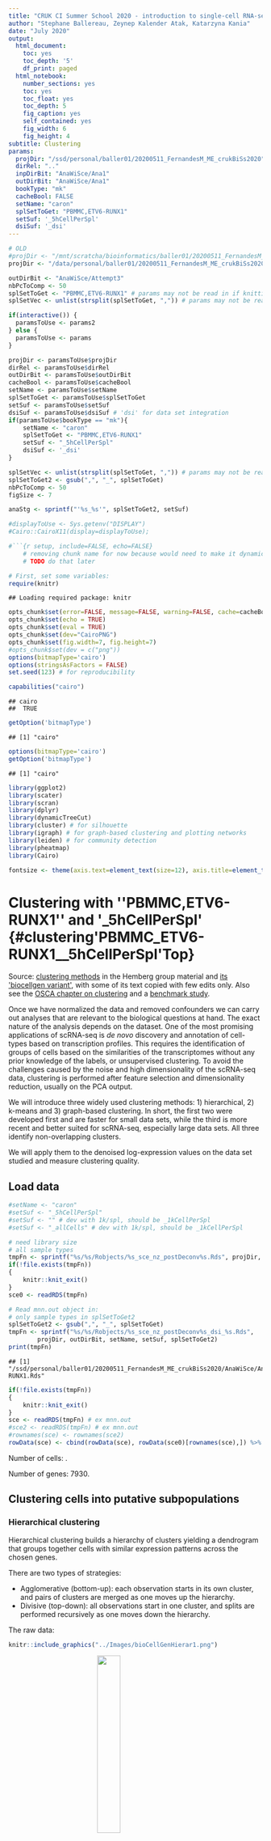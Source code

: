 ```yaml
---
title: "CRUK CI Summer School 2020 - introduction to single-cell RNA-seq analysis"
author: "Stephane Ballereau, Zeynep Kalender Atak, Katarzyna Kania"
date: "July 2020"
output:
  html_document:
    toc: yes
    toc_depth: '5'
    df_print: paged
  html_notebook:
    number_sections: yes
    toc: yes
    toc_float: yes
    toc_depth: 5
    fig_caption: yes
    self_contained: yes
    fig_width: 6
    fig_height: 4
subtitle: Clustering
params:
  projDir: "/ssd/personal/baller01/20200511_FernandesM_ME_crukBiSs2020"
  dirRel: ".."
  inpDirBit: "AnaWiSce/Ana1"
  outDirBit: "AnaWiSce/Ana1"
  bookType: "mk"
  cacheBool: FALSE  
  setName: "caron"
  splSetToGet: "PBMMC,ETV6-RUNX1"
  setSuf: '_5hCellPerSpl'
  dsiSuf: '_dsi'
---
```


<!--
  setSuf: '_allCells'
source /home/baller01/.local/share/r-miniconda/bin/activate r-reticulate
source /home/baller01/.local/share/r-miniconda/bin/deactivate r-reticulate
-->


```r
# OLD
#projDir <- "/mnt/scratcha/bioinformatics/baller01/20200511_FernandesM_ME_crukBiSs2020"
projDir <- "/data/personal/baller01/20200511_FernandesM_ME_crukBiSs2020"

outDirBit <- "AnaWiSce/Attempt3"
nbPcToComp <- 50
splSetToGet <- "PBMMC,ETV6-RUNX1" # params may not be read in if knitting book.
splSetVec <- unlist(strsplit(splSetToGet, ",")) # params may not be read in if knitting
```




```r
if(interactive()) {
  paramsToUse <- params2
} else {
  paramsToUse <- params
}

projDir <- paramsToUse$projDir
dirRel <- paramsToUse$dirRel
outDirBit <- paramsToUse$outDirBit
cacheBool <- paramsToUse$cacheBool
setName <- paramsToUse$setName
splSetToGet <- paramsToUse$splSetToGet
setSuf <- paramsToUse$setSuf
dsiSuf <- paramsToUse$dsiSuf # 'dsi' for data set integration
if(paramsToUse$bookType == "mk"){
	setName <- "caron"
	splSetToGet <- "PBMMC,ETV6-RUNX1"
	setSuf <- "_5hCellPerSpl"
	dsiSuf <- '_dsi'
}

splSetVec <- unlist(strsplit(splSetToGet, ",")) # params may not be read in if knitting book.
splSetToGet2 <- gsub(",", "_", splSetToGet)
nbPcToComp <- 50
figSize <- 7

anaStg <- sprintf("'%s_%s'", splSetToGet2, setSuf)

#displayToUse <- Sys.getenv("DISPLAY")
#Cairo::CairoX11(display=displayToUse);
```


```r
#```{r setup, include=FALSE, echo=FALSE}
	# removing chunk name for now because would need to make it dynamic, eg {{anaStg}} and expand
	# TODO do that later

# First, set some variables:
require(knitr)
```

```
## Loading required package: knitr
```

```r
opts_chunk$set(error=FALSE, message=FALSE, warning=FALSE, cache=cacheBool)
opts_chunk$set(echo = TRUE)
opts_chunk$set(eval = TRUE) 
opts_chunk$set(dev="CairoPNG")
opts_chunk$set(fig.width=7, fig.height=7)
#opts_chunk$set(dev = c("png"))
options(bitmapType='cairo')
options(stringsAsFactors = FALSE)
set.seed(123) # for reproducibility
```


```r
capabilities("cairo")
```

```
## cairo 
##  TRUE
```

```r
getOption('bitmapType')
```

```
## [1] "cairo"
```

```r
options(bitmapType='cairo')
getOption('bitmapType')
```

```
## [1] "cairo"
```


```r
library(ggplot2)
library(scater)
library(scran)
library(dplyr)
library(dynamicTreeCut)
library(cluster) # for silhouette
library(igraph) # for graph-based clustering and plotting networks 
library(leiden) # for community detection
library(pheatmap)
library(Cairo)

fontsize <- theme(axis.text=element_text(size=12), axis.title=element_text(size=16))
```

# Clustering with ''PBMMC,ETV6-RUNX1'' and '_5hCellPerSpl' {#clustering'PBMMC_ETV6-RUNX1__5hCellPerSpl'Top}

<!-- TODO: get image file
<img src="../Images/Andrews2017_Fig1.png" style="margin:auto; display:block" />
-->

Source: [clustering methods](https://hemberg-lab.github.io/scRNA.seq.course/biological-analysis.html##clustering-methods) in the Hemberg group material and [its 'biocellgen variant'](https://biocellgen-public.svi.edu.au/mig_2019_scrnaseq-workshop/public/clustering-and-cell-annotation.html#clustering-methods.), with some of its text copied with few edits only. Also see the [OSCA chapter on clustering](https://osca.bioconductor.org/clustering.html) and a [benchmark study](https://f1000research.com/articles/7-1297#ref-2).

Once we have normalized the data and removed confounders we can carry out analyses that are relevant to the biological questions at hand. The exact nature of the analysis depends on the dataset. One of the most promising applications of scRNA-seq is *de novo* discovery and annotation of cell-types based on transcription profiles. This requires the identification of groups of cells based on the similarities of the transcriptomes without any prior knowledge of the labels, or unsupervised clustering. To avoid the challenges caused by the noise and high dimensionality of the scRNA-seq data, clustering is performed after feature selection and dimensionality reduction, usually on the PCA output.

We will introduce three widely used clustering methods: 1) hierarchical, 2) k-means and 3) graph-based clustering. In short, the first two were developed first and are faster for small data sets, while the third is more recent and better suited for scRNA-seq, especially large data sets. All three identify non-overlapping clusters.

We will apply them to the denoised log-expression values on the data set studied and measure clustering quality.

## Load data

<!--
We will load the R file keeping the SCE (SingleCellExperiment) object with the normalised counts for 500 cells per sample and the outcome of feature selection followed by dimensionality reduction.
-->


```r
#setName <- "caron"
#setSuf <- "_5hCellPerSpl"
#setSuf <- "" # dev with 1k/spl, should be _1kCellPerSpl
#setSuf <- "_allCells" # dev with 1k/spl, should be _1kCellPerSpl

# need library size
# all sample types
tmpFn <- sprintf("%s/%s/Robjects/%s_sce_nz_postDeconv%s.Rds", projDir, outDirBit, setName, setSuf)
if(!file.exists(tmpFn))
{
	knitr::knit_exit()
}
sce0 <- readRDS(tmpFn)

# Read mnn.out object in:
# only sample types in splSetToGet2
splSetToGet2 <- gsub(",", "_", splSetToGet)
tmpFn <- sprintf("%s/%s/Robjects/%s_sce_nz_postDeconv%s_dsi_%s.Rds",
		projDir, outDirBit, setName, setSuf, splSetToGet2)
print(tmpFn)
```

```
## [1] "/ssd/personal/baller01/20200511_FernandesM_ME_crukBiSs2020/AnaWiSce/AnaKmWiC/Robjects/caron_sce_nz_postDeconv_5hCellPerSpl_dsi_PBMMC_ETV6-RUNX1.Rds"
```

```r
if(!file.exists(tmpFn))
{
	knitr::knit_exit()
}
sce <- readRDS(tmpFn) # ex mnn.out
#sce2 <- readRDS(tmpFn) # ex mnn.out
#rownames(sce) <- rownames(sce2)
rowData(sce) <- cbind(rowData(sce), rowData(sce0)[rownames(sce),]) %>% DataFrame
```

Number of cells: .

Number of genes: 7930.

## Clustering cells into putative subpopulations

<!--
See https://hemberg-lab.github.io/scRNA.seq.course/index.html for three types of clustering.
See https://www.ncbi.nlm.nih.gov/pubmed/27303057 for review
-->

<!-- Defining cell clusters from expression data -->

### Hierarchical clustering

Hierarchical clustering builds a hierarchy of clusters yielding a dendrogram that groups together cells with similar expression patterns across the chosen genes.

There are two types of strategies:

* Agglomerative (bottom-up): each observation starts in its own cluster, and pairs of clusters are merged as one moves up the hierarchy.
* Divisive (top-down): all observations start in one cluster, and splits are performed recursively as one moves down the hierarchy.

<!--
<img src="../Images/bioCellGenHierar1.png" style="margin:auto; display:block" />
<img src="../Images/bioCellGenHierar2.png" style="margin:auto; display:block" />
-->

The raw data:


```r
knitr::include_graphics("../Images/bioCellGenHierar1.png")
```

<img src="../Images/bioCellGenHierar1.png" width="30%" style="display: block; margin: auto;" />

The hierarchical clustering dendrogram:


```r
knitr::include_graphics("../Images/bioCellGenHierar2.png")
```

<img src="../Images/bioCellGenHierar2.png" width="50%" style="display: block; margin: auto;" />

* Pros:
    + deterministic method
    + returns partitions at all levels along the dendrogram
* Cons:
    + computationally expensive in time and memory that increase proportionally to the square of the number of data points



#### Clustering

Here we will apply hierarchical clustering on the Euclidean distances between cells, using the Ward D2 criterion to minimize the total variance within each cluster.


```r
# get PCs
#pcs <- reducedDim(sce, "PCA")
pcs <- reducedDim(sce, "corrected")
# compute distance
pc.dist <- dist(pcs)
# derive tree
hc.tree <- hclust(pc.dist, method="ward.D2")
hcd <- as.dendrogram(hc.tree)
```

The dendrogram below shows each cell as a leaf.


```r
#plot(hc.tree, labels = FALSE, xlab = NULL, sub = NULL)
plot(hcd, type = "rectangle", ylab = "Height", leaflab = "none")
```

<img src="clusteringPostDsi_files/figure-html/plot_tree_hierar-1.png" width="672" />

Clusters are identified in the dendrogram using the shape of branches as well as their height ('dynamic tree cut' [@doi:10.1093/bioinformatics/btm563]). <!-- https://academic.oup.com/bioinformatics/article/24/5/719/200751 -->


```r
# identify clusters by cutting branches, requesting a minimum cluster size of 20 cells.
hc.clusters <- unname(cutreeDynamic(hc.tree,
				    distM = as.matrix(pc.dist),
				    minClusterSize = 20,
				    verbose = 0))
```

Cell counts for each cluster (rows) and each sample group (columns):


```r
# per sample group
table(hc.clusters, sce$source_name)
```

```
##            
## hc.clusters ABMMC ETV6-RUNX1 HHD PBMMC PRE-T
##          1      0        609   0   183     0
##          2      0        189   0   441     0
##          3      0        512   0    94     0
##          4      0        340   0   151     0
##          5      0         99   0   107     0
##          6      0         76   0   126     0
##          7      0         13   0   167     0
##          8      0         45   0    70     0
##          9      0         73   0    25     0
##          10     0         24   0    68     0
##          11     0         20   0    68     0
```

Cell counts for each cluster (rows) and each sample (columns):


```r
# per sample
table(hc.clusters, sce$Sample.Name)
```

```
##            
## hc.clusters GSM3872434 GSM3872435 GSM3872436 GSM3872437 GSM3872442 GSM3872443
##          1          50        301        159         99         73         18
##          2           1         15        154         19        185        125
##          3         299         83         28        102         57         15
##          4         121         61         38        120         90         11
##          5           0          0         21         78          0        101
##          6           2          9         51         14         17         54
##          7           1          0          5          7         38         50
##          8           0          1         11         33          1         57
##          9          20         28         11         14          6         10
##          10          4          1          8         11         14         36
##          11          2          1         14          3         19         23
##            
## hc.clusters GSM3872444
##          1          92
##          2         131
##          3          22
##          4          50
##          5           6
##          6          55
##          7          79
##          8          12
##          9           9
##          10         18
##          11         26
```

This data (cell number) may also be shown as heatmap.


```r
tmpTab <- table(hc.clusters, sce$Sample.Name)
rownames(tmpTab) = paste("hc", rownames(tmpTab), sep = "_")

# columns annotation with cell name:
mat_col <- colData(sce) %>% data.frame() %>% select(Sample.Name, source_name) %>% unique
rownames(mat_col) <- mat_col$Sample.Name
mat_col$Sample.Name <- NULL

# Prepare colours for clusters:
colourCount = length(unique(mat_col$source_name))
getPalette = grDevices::colorRampPalette(RColorBrewer::brewer.pal(9, "Set1"))

mat_colors <- list(source_name = getPalette(colourCount))
names(mat_colors$source_name) <- unique(mat_col$source_name)
```

Heatmap, with samples ordered as in sample sheet:


```r
# without column clustering
pheatmap(tmpTab,
           cluster_cols = FALSE,
           annotation_col    = mat_col,
           annotation_colors = mat_colors)
```

<img src="clusteringPostDsi_files/figure-html/unnamed-chunk-8-1.png" width="672" />

Heatmap, with samples ordered by similarity of cell distribution across clusters:


```r
# with column clustering
pheatmap(tmpTab,
           annotation_col    = mat_col,
           annotation_colors = mat_colors)
```

<img src="clusteringPostDsi_files/figure-html/unnamed-chunk-9-1.png" width="672" />

If clusters mostly include cells from one sample or the other, it suggests that the samples differ, and/or the presence of batch effect.

Let us show cluster assignments on the t-SNE, with cells shaped by cell type,
colored by cluster and sized total UMI counts ('sum').


```r
# store cluster assignment in SCE object:
sce$cluster <- factor(hc.clusters)
# make, store and show TSNE plot:
#g <- plotTSNE(sce, colour_by = "cluster", size_by = "sum", shape_by="source_name")
g <- plotTSNE(sce, colour_by = "cluster", shape_by="source_name")
g
```

<img src="clusteringPostDsi_files/figure-html/plot_tsne_hierar-1.png" width="768" />

Split by sample group:


```r
# split by sample and show:
g <- g + facet_wrap(. ~ sce$source_name)
g
```

<img src="clusteringPostDsi_files/figure-html/plot_tsne_hierar_facet-1.png" width="960" />

In some areas cells are not all assigned to the same cluster.

#### Separatedness

The congruence of clusters may be assessed by computing the sillhouette for each cell.
The larger the value the closer the cell to cells in its cluster than to cells in other clusters.
Cells closer to cells in other clusters have a negative value.
Good cluster separation is indicated by clusters whose cells have large silhouette values.

We first compute silhouette values. 


```r
sil <- silhouette(hc.clusters, dist = pc.dist)
```

We then plot silhouettes with one color per cluster and cells with a negative silhouette with the color of their closest cluster.
We also add the average silhouette for each cluster and all cells. 


```r
# prepare colours:
clust.col <- scater:::.get_palette("tableau10medium") # hidden scater colours
sil.cols <- clust.col[ifelse(sil[,3] > 0, sil[,1], sil[,2])]
sil.cols <- sil.cols[order(-sil[,1], sil[,3])]
# plot:
plot(sil,
     main = paste(length(unique(hc.clusters)), "clusters"),
     border = sil.cols,
     col = sil.cols,
     do.col.sort = FALSE) 
```

<img src="clusteringPostDsi_files/figure-html/plot_silhouette_hierar-1.png" width="672" />

The plot shows cells with negative silhouette indicating that too many clusters may have been defined.
The method and parameters used defined clusters with properties that may not fit the data set, eg clusters with the same diameter.

### k-means

#### Description

In k-means clustering, the goal is to partition N cells into k different clusters. In an iterative manner, cluster centers are defined and each cell is assigned to its nearest cluster.

The aim is to minimise within-cluster variation and maximise between-cluster variation, using the following steps:

* randomly select k data points to serve as initial cluster centers,
* for each point, compute the distance between that point and each of the centroids and assign the point to the cluster with the closest centroid,
* calculate the mean of each cluster (the 'mean' in 'k-mean') to define its centroid, and for each point compute the distance to these means to choose the closest, repeat until the distance between centroids and data points is minimal (ie clusters do not change) or the maximum number of iterations is reached,
* compute the total variation within clusters,
* assign new centroids and repeat steps above

<img src="../Images/bioCellGenKmean.png" style="margin:auto; display:block" />

* Pros:
    + fast
* Cons:
    + assumes a pre-determined number of clusters
    + sensitive to outliers
    + tends to define equally-sized clusters

#### Example

The dendogram built above suggests there may be six large cell populations.

Let us define six clusters.


```r
# define clusters with kmeans()
# because results depend on the initial cluster centers,
# it is usually best to try several times,
# by setting 'nstart' to say 20,
# kmeans() will then retain the run with the lowest within cluster variation.
kclust <- kmeans(pcs, centers=6, nstart = 20) 

# compute silhouette
sil <- silhouette(kclust$cluster, dist(pcs))

# plot silhouette
clust.col <- scater:::.get_palette("tableau10medium") # hidden scater colours
sil.cols <- clust.col[ifelse(sil[,3] > 0, sil[,1], sil[,2])]
sil.cols <- sil.cols[order(-sil[,1], sil[,3])]
plot(sil, main = paste(length(unique(kclust$cluster)), "clusters"), 
    border=sil.cols, col=sil.cols, do.col.sort=FALSE) 
```

<img src="clusteringPostDsi_files/figure-html/comp_kmeans_k6-1.png" width="672" />

The t-SNE plot below shows cells color-coded by cluster membership:


```r
# get cell coordinates from "TSNE" slot:
tSneCoord <- as.data.frame(reducedDim(sce, "TSNE"))
colnames(tSneCoord) <- c("TSNE1", "TSNE2")
# add sample type:
tSneCoord$source_name <- sce$source_name
# add cluster info:
tSneCoord$cluster <- as.factor(kclust$cluster)
# draw plot
p2 <- ggplot(tSneCoord, aes(x=TSNE1, y=TSNE2,
			    colour=cluster,
			    shape=source_name)) +
	geom_point()
p2
```

<img src="clusteringPostDsi_files/figure-html/plot_tSNE_kmeans_k6-1.png" width="768" />

Split by sample type:


```r
p2 + facet_wrap(~ sce$source_name)
```

<img src="clusteringPostDsi_files/figure-html/plot_tSNE_kmeans_k6_split-1.png" width="960" />

To find the most appropriate number of clusters, one performs the analysis for a series of values for k and for each k value computes a 'measure of fit' of the clusters defined. Several metrics exist. We will look at:
* within-cluster sum-of-squares
* silhouette
* gap statistic

#### Within-cluster sum-of-squares

The within-cluster sum-of-squares is the sum of the squared deviations from each observation and the cluster centroid. This metric measures the variability of observations within a cluster.  It decreases as k increases, by an amount that decreases with k. Indeed, for low k values increasing k usually improves clustering, as shown by a sharp drop in the within-cluster sum-of-squares. For higher k values, increasing k does not reduce the within-cluster sum-of-squares much: dividing clusters further only slightly reduces variablility inside clusters. On a plot of the within-cluster sum-of-squares against k, the curve shows two parts: the first with a steep negative slope and the second with a small slope. The 'elbow' of the curve indicates the most appropriate number of clusters.


```r
library(broom)
library(tibble)
library(tidyr)
library(purrr)

# get PCA matrix (i.e. rotated values)
points <- as_tibble(pcs)

# define clusters for different number of clusters
# from 1 to 20:
kclusts <- tibble(k = 1:20) %>%
  mutate(
    kclust = map(k, ~kmeans(points, .x)), # define clusters
    tidied = map(kclust, tidy), # 'flatten' kmeans() output into tibble
    glanced = map(kclust, glance), # convert model or other R object to convert to single-row data frame
    augmented = map(kclust, augment, points) # extract per-observation information
  )

# get cluster assignments
# unnest a list column with unnest(),
# i.e. make each element of the list its own row.
clusters <- kclusts %>%
  unnest(tidied)

# get assignments
assignments <- kclusts %>% 
  unnest(augmented)

# get clustering outcome
clusterings <- kclusts %>%
  unnest(glanced)
```

We now plot the total within-cluster sum-of-squares and decide on k.


```r
ggplot(clusterings, aes(k, tot.withinss)) +
  geom_point() +
  geom_line()
```

<img src="clusteringPostDsi_files/figure-html/plot_withinss-1.png" width="672" />


```r
clusterings %>% 
  mutate(tot.withinss.diff = tot.withinss - lag(tot.withinss)) %>%
  arrange(desc(tot.withinss.diff))
```

```
## # A tibble: 20 x 9
##        k kclust  tidied       totss tot.withinss betweenss  iter augmented      
##    <int> <list>  <list>       <dbl>        <dbl>     <dbl> <int> <list>         
##  1    17 <kmean… <tibble[,53…  418.         126.  2.92e+ 2     5 <tibble[,51] […
##  2    20 <kmean… <tibble[,53…  418.         120.  2.98e+ 2     6 <tibble[,51] […
##  3     8 <kmean… <tibble[,53…  418.         170.  2.48e+ 2     4 <tibble[,51] […
##  4    19 <kmean… <tibble[,53…  418.         120.  2.98e+ 2     6 <tibble[,51] […
##  5    14 <kmean… <tibble[,53…  418.         133.  2.85e+ 2     4 <tibble[,51] […
##  6    16 <kmean… <tibble[,53…  418.         124.  2.94e+ 2     5 <tibble[,51] […
##  7    12 <kmean… <tibble[,53…  418.         138.  2.80e+ 2     4 <tibble[,51] […
##  8    13 <kmean… <tibble[,53…  418.         135.  2.84e+ 2     4 <tibble[,51] […
##  9    11 <kmean… <tibble[,53…  418.         142.  2.76e+ 2     4 <tibble[,51] […
## 10    15 <kmean… <tibble[,53…  418.         127.  2.91e+ 2     4 <tibble[,51] […
## 11    18 <kmean… <tibble[,53…  418.         120.  2.98e+ 2     4 <tibble[,51] […
## 12    10 <kmean… <tibble[,53…  418.         146.  2.72e+ 2     5 <tibble[,51] […
## 13     7 <kmean… <tibble[,53…  418.         170.  2.49e+ 2     4 <tibble[,51] […
## 14     6 <kmean… <tibble[,53…  418.         182.  2.37e+ 2     5 <tibble[,51] […
## 15     9 <kmean… <tibble[,53…  418.         156.  2.62e+ 2     5 <tibble[,51] […
## 16     5 <kmean… <tibble[,53…  418.         195.  2.23e+ 2     4 <tibble[,51] […
## 17     4 <kmean… <tibble[,53…  418.         219.  1.99e+ 2     3 <tibble[,51] […
## 18     3 <kmean… <tibble[,53…  418.         249.  1.69e+ 2     3 <tibble[,51] […
## 19     2 <kmean… <tibble[,53…  418.         305.  1.13e+ 2     1 <tibble[,51] […
## 20     1 <kmean… <tibble[,53…  418.         418. -2.27e-13     1 <tibble[,51] […
## # … with 1 more variable: tot.withinss.diff <dbl>
```

```r
# get the smallest negative drop
k_neg <- clusterings %>% 
  mutate(tot.withinss.diff = tot.withinss - lag(tot.withinss)) %>%
  filter(tot.withinss.diff < 0) %>%
  #arrange(desc(tot.withinss.diff)) %>%
  slice_max(tot.withinss.diff, n = 1) %>%
  pull(k)
k_neg <- k_neg -1
# get the first positive diff
k_pos <- clusterings %>% 
  mutate(tot.withinss.diff = tot.withinss - lag(tot.withinss)) %>%
  filter(tot.withinss.diff >= 0) %>%
  #arrange(desc(tot.withinss.diff)) %>%
  slice_min(k, n = 1) %>%
  pull(k)
k_pos <- k_pos -1
```

The plot above suggests reasonable values for k may be:

* 13 (where the drop in total within-cluster sum-of-squares is the smallest)
* 7 (lowest cluster number where the difference in consecutive total within-cluster sum-of-squares is positive)

#### Silhouette

We now compute the Silhouette values for each set of clusters defined above for the series of values of k.


```r
# compute pairwise distance between cells in the PC space,
# as it is needed to compute silhouette:
pcDist <- dist(pcs)
# compute silhouette for each set of clusters defined above for a series of values of k:
Ks=sapply(2:20,
		function(i) {
			tmpClu <- as.numeric(kclusts$augmented[[i]]$.cluster)
			#table(tmpClu)
			sil <- silhouette(tmpClu, pcDist)
			summary(sil)$avg.width
		}
)
# plot average width against k:
plot(2:20, Ks,
     xlab="k",
     ylab="av. silhouette",
     type="b",
     pch=19)
```

<img src="clusteringPostDsi_files/figure-html/unnamed-chunk-11-1.png" width="672" />

<!--
The plot above shows that silhouette values vary little for k between 4 and 11, though higher values are observed for k at 5, 8, 9 and 10.
-->

#### Gap statistic

Because the variation quantity decreases as the number of clusters increases,
a more reliable approach is to compare the observed variation to that expected from a null distribution.
With the gap statistic, the expected variation is computed:

* by generating several reference data sets using the uniform distribution (no cluster),
* for each such set and the series of k values, by clustering and computing the within-cluster variation.

The gap statistic measures for a given k the difference between the expected and observed variation.
The most appropriate number of clusters is that with the higest gap value.

We will use `cluster::clusGap()` to compute the gap statistic for k between 1 and 20.


```r
set.seed(123)
gaps <- cluster::clusGap(
  x = pcs,
  FUNcluster = kmeans,
  K.max = 20,
  nstart = 5, # low for expediency here but should use higher
  B = 10 # low for expediency here but should use higher
)

## find the "best" k
best.k <- cluster::maxSE(gaps$Tab[, "gap"], gaps$Tab[, "SE.sim"])
# in case the the best k was '1',
# skip first row of output table:
gapsTab <- gaps$Tab[2:nrow(gaps$Tab),]
best.k <- cluster::maxSE(gapsTab[, "gap"], gapsTab[, "SE.sim"])
#best.k
```

The "optimal" k value is 19.


```r
# try other method to choose best k:
##best.k <- cluster::maxSE(gapsTab[, "gap"], gapsTab[, "SE.sim"], method="Tibs2001SEmax")
##best.k <- cluster::maxSE(gapsTab[, "gap"], gapsTab[, "SE.sim"], method="firstmax")
##best.k
```

We next copy the cluster assignment to the SCE object.


```r
df <- as.data.frame(assignments)
# here only copy outcome for k == 10
sce$kmeans10 <- as.numeric(df[df$k == 10, ".cluster"])
```

We now check silhouette values for a k of 10:


```r
library(cluster)
clust.col <- scater:::.get_palette("tableau10medium") # hidden scater colours
sil <- silhouette(sce$kmeans10, dist = pc.dist)
sil.cols <- clust.col[ifelse(sil[,3] > 0, sil[,1], sil[,2])]
sil.cols <- sil.cols[order(-sil[,1], sil[,3])]
plot(sil, main = paste(length(unique(sce$kmeans10)), "clusters"), 
    border=sil.cols, col=sil.cols, do.col.sort=FALSE) 
```

<img src="clusteringPostDsi_files/figure-html/silhouette_kmeans_k10-1.png" width="672" />


```r
df <- as.data.frame(assignments)
sce$kmeans.best <- as.numeric(df[df$k == best.k, ".cluster"])
```

We now check silhouette values for a k of 19:


```r
library(cluster)
clust.col <- colorRampPalette(RColorBrewer::brewer.pal(9,"RdBu"))(best.k)
sil <- silhouette(sce$kmeans.best, dist = pc.dist)
sil.cols <- clust.col[ifelse(sil[,3] > 0, sil[,1], sil[,2])]
sil.cols <- sil.cols[order(-sil[,1], sil[,3])]
plot(sil, main = paste(length(unique(sce$kmeans.best)), "clusters"), 
    border=sil.cols, col=sil.cols, do.col.sort=FALSE) 
```

<img src="clusteringPostDsi_files/figure-html/silhouette_kmeans_kbest-1.png" width="672" />

For the same number of clusters (10), fewer cells have negative values with k-means than with hierarchical clustering. The average silhouette is similar though, and all clusters show a wide range.

#### Multi-metric

<!-- TODO Keep? Implies proper choice of metrics ... -->

One may also use multiple metrics rather than only one and check how they concord, using `NbClust::NbClust()` (see manual for a description of metrics computed):


```r
# run only once and save outcome to file to load later.

tmpFn <- sprintf("%s/%s/Robjects/%s_sce_nz_postDeconv%s_500CellK2to20NbClust.Rds", projDir, outDirBit, setName, setSuf)
if(file.exists(tmpFn))
{
	nb <- readRDS(file=tmpFn)
} else {
	library(NbClust)
	# tried with k from 2 to 20 but that takes too long with all cells.
	# subsample 500 cells
	tmpInd <- sample(nrow(pcs), 500)
		nb = NbClust(data=pcs[tmpInd,], 
	             distance = "euclidean",
	             min.nc = 2,
		      max.nc = 20,
	             #min.nc = 8,
	             #max.nc = 16,
	             method = "kmeans",
	             index=c("kl","ch","cindex","db","silhouette",
	                "duda","pseudot2","beale","ratkowsky",
	                "gap","gamma","mcclain","gplus",
	                "tau","sdindex","sdbw"))
	saveRDS(nb, file=tmpFn)
	rm(tmpInd)
}
rm(tmpFn)
```

Table showing the number of methods selecting values of k as the best choice:


```r
table(nb$Best.nc[1,]) # consensus seems to be 3 clusters
```

```
## 
##  2  3  7 11 14 20 
##  7  4  1  1  1  2
```

```r
rm(nb)
```

No strong support for a single sensible value of k is observed.

### Graph-based clustering

Graph-based clustering entails building a nearest-neighbour (NN) graph using cells as nodes and their similarity as edges, then identifying 'communities' of cells within the network (more details [there](https://biocellgen-public.svi.edu.au/mig_2019_scrnaseq-workshop/public/clustering-and-cell-annotation.html#unsupervised-clustering-methods)). In this k-NN graph two nodes (cells), say A and B, are connected by an edge if the distance between them is amongst the k smallest distances from A to other cells ('KNN'), and from B to other cells (shared-NN, 'SNN'). An edge may be weighted based on the number or closeness of shared nearest neighbours. Clusters are identified using metrics related to the number of neighbours ('connections') to find groups of highly interconnected cells. "The value of ‘k’ can be roughly interpreted as the anticipated size of the smallest subpopulation" (see `scran`'s `buildSNNGraph()` manual).

* Pros:
    + fast and memory efficient (avoids the need to construct a distance matrix for all pairs of cells)
    + no assumptions on the shape of the clusters or the distribution of cells within each cluster
    + no need to specify a number of clusters to identify (but the size of the neigbourhood used affects the size of clusters)
* Cons:
    + loss of information beyond neighboring cells, which can affect community detection in regions with many cells.

The plot below shows the same data set as a network built using three different numbers of neighbours: 5, 15 and 25 (from [here](https://biocellgen-public.svi.edu.au/mig_2019_scrnaseq-workshop/public/clustering-and-cell-annotation.html#clustering-methods.)).

<img src="../Images/bioCellGenGraphDeng.png" style="margin:auto; display:block" />

We will:

* build the graph,
* define clusters,
* check membership across samples,
* show membership on a t-SNE plot,
* assess clustering quality.

We now build the shared nearest neighbour (SNN) graph, using `scran`'s `buildSNNGraph()` with: 

* the reduced and denoised data set (PCs)
* the default number of neighbours (k=10)
* the default type of edge weight (type="rank")


```r
# compute graph using buildSNNGraph
# check manual with: ?buildSNNGraph
#snn.gr <- buildSNNGraph(sce, use.dimred="PCA")
snn.gr <- buildSNNGraph(sce, use.dimred="corrected")
```

The number of cells in the data set is large so we randomly choose 1000 nodes (cells) in the network before plotting the resulting smaller network. Cells are color-coded by sample type:


```r
# subset graph down to 1000 cells
# https://igraph.org/r/doc/subgraph.html

# Add vertices (nodes. ie cells) annotation
V(snn.gr)$Sample.Name <- colData(sce)$Sample.Name
V(snn.gr)$source_name <- as.character(colData(sce)$source_name)

# pick 1000 nodes randomly
edgesToGet <- sample(nrow(snn.gr[]), 1000)

# subset graph for these 1000 ramdomly chosen nodes
snn.gr.subset <- subgraph(snn.gr, edgesToGet)
g <- snn.gr.subset

# set colors for clusters
if(length(unique(V(g)$source_name)) <= 2)
{
  cols <- colorspace::rainbow_hcl(length(unique(V(g)$source_name)))
} else {
  cols <- RColorBrewer::brewer.pal(n = length(unique(V(g)$source_name)), name = "RdYlBu")
}
names(cols) <- unique(V(g)$source_name)

# plot graph
plot.igraph(
  g, layout = layout_with_fr(g),
  vertex.size = 3, vertex.label = NA,
  vertex.color = cols[V(g)$source_name],
  frame.color = cols[V(g)$source_name],
  main = "default parameters"
)

# add legend
legend('bottomright',
       legend=names(cols),
       pch=21,
       col=cols, # "#777777",
       pt.bg=cols,
       pt.cex=1, cex=.6, bty="n", ncol=1)
```

<img src="clusteringPostDsi_files/figure-html/show_walktrap_graph-1.png" width="100%" />

#### Modularity

Several methods to detect clusters ('communities') in networks rely on the 'modulatrity' metric. For a given partition of cells into clusters, modularity measures how separated clusters are from each other, based on the difference between the observed and expected weight of edges between nodes. For the whole graph, the closer to 1 the better.

#### Walktrap method

<!-- #### Community detection via short random walks: 'walktrap' -->


The walktrap method relies on short random walks (a few steps) through the network. These walks tend to be 'trapped' in highly-connected regions of the network. Node similarity is measured based on these walks. Nodes are first each assigned their own community. Pairwise distances are computed and the two closest communities are grouped. These steps are repeated a given number of times to produce a dendrogram. Hierarchical clustering is then applied to the distance matrix. The best partition is that with the highest modularity. <!-- https://link.springer.com/article/10.1007/s11227-019-03018-x -->

<!--
BIB Pons and Latapy [18] Pons P, Latapy M (2006) Computing communities in large networks using random walks. J Graph Algorithms Appl 10(2):191–218
reliable (https://www.ncbi.nlm.nih.gov/pmc/articles/PMC5102890/)
-->

<!--
see pipeComp on performance of walktrap
https://www.ncbi.nlm.nih.gov/pmc/articles/PMC5102890/
-->


```r
# identify clusters with walktrap
# default number of steps: 4
cluster.out <- cluster_walktrap(snn.gr)
```

We will now count cells in each cluster for each sample type and each sample.

We first retrieve membership.


```r
# cluster assignments are stored in the membership slot
wt.clusters <- cluster.out$membership
```

Cluster number and sizes (number of cells):


```r
table(wt.clusters)
```

```
## wt.clusters
##   1   2   3   4   5   6   7   8   9  10  11  12  13  14  15  16  17  18  19 
## 709 193 341  63 137  33  66  23 629  56  35  98 127 536 100 191  86  59  18
```

The table below shows the cluster distribution across sample types. Many clusters are observed in only one sample type.


```r
table(wt.clusters, sce$source_name)
```

```
##            
## wt.clusters ABMMC ETV6-RUNX1 HHD PBMMC PRE-T
##          1      0        543   0   166     0
##          2      0        100   0    93     0
##          3      0        250   0    91     0
##          4      0         27   0    36     0
##          5      0         68   0    69     0
##          6      0          6   0    27     0
##          7      0          0   0    66     0
##          8      0          6   0    17     0
##          9      0        191   0   438     0
##          10     0         26   0    30     0
##          11     0          1   0    34     0
##          12     0          3   0    95     0
##          13     0         58   0    69     0
##          14     0        521   0    15     0
##          15     0         23   0    77     0
##          16     0         75   0   116     0
##          17     0         44   0    42     0
##          18     0         48   0    11     0
##          19     0         10   0     8     0
```

The table below shows the cluster distribution across samples. Most clusters comprise cells from several replicates of a same sample type, while few are observed in only one sample.


```r
tmpTab <- table(wt.clusters, sce$Sample.Name)
rownames(tmpTab) = paste("4-step", rownames(tmpTab), sep = "_")

# columns annotation with cell name:
mat_col <- colData(sce) %>% data.frame() %>% select(Sample.Name, source_name) %>% unique
rownames(mat_col) <- mat_col$Sample.Name
mat_col$Sample.Name <- NULL

# Prepare colours for clusters:
colourCount = length(unique(mat_col$source_name))
getPalette = grDevices::colorRampPalette(RColorBrewer::brewer.pal(9, "Set1"))

mat_colors <- list(source_name = getPalette(colourCount))
names(mat_colors$source_name) <- unique(mat_col$source_name)

pheatmap(tmpTab,
           annotation_col    = mat_col,
           annotation_colors = mat_colors)
```

<img src="clusteringPostDsi_files/figure-html/rep_clusters_samples-1.png" width="672" />

We next check the effect of the number of steps on the clusters detected by
increasing it (default number of steps: 4).

*With 5-step walks:*

Cluster sizes:


```r
cluster.out.s5 <- cluster_walktrap(snn.gr, steps = 5)
wt.clusters.s5 <- cluster.out.s5$membership
table(wt.clusters.s5)
```

```
## wt.clusters.s5
##   1   2   3   4   5   6   7   8   9  10  11  12  13  14  15  16  17  18  19 
## 338 525  63  80 131 779  23 629  38 140 128  84 194  39  47 100  85  59  18
```

Comparison with 4-step clusters:


```r
tmpTab <- table(wt.clusters, wt.clusters.s5)
rownames(tmpTab) = paste("4-step", rownames(tmpTab), sep = "_")
colnames(tmpTab) = paste("5-step", colnames(tmpTab) , sep = "_")
pheatmap(tmpTab)
```

<img src="clusteringPostDsi_files/figure-html/unnamed-chunk-16-1.png" width="672" />

*With 15-step walks:*

Cluster sizes:


```r
cluster.out.s15 <- cluster_walktrap(snn.gr, steps = 15)
wt.clusters.s15 <- cluster.out.s15$membership
table(wt.clusters.s15)
```

```
## wt.clusters.s15
##   1   2   3   4   5   6   7   8   9  10  11  12  13  14  15  16  17  18 
##  65  23 126  62 664 249 181  37 131 250 187  91 562  39 122  49 603  59
```

Comparison with 4-step clusters:


```r
tmpTab <- table(wt.clusters, wt.clusters.s15)
rownames(tmpTab) = paste("4-step", rownames(tmpTab), sep = "_")
colnames(tmpTab) = paste("15-step", colnames(tmpTab) , sep = "_")
pheatmap(tmpTab)
```

<img src="clusteringPostDsi_files/figure-html/unnamed-chunk-18-1.png" width="672" />

The network may also be built and clusters identified at once with `scran::clusterSNNGraph()` that also allows for large data sets to first cluster cells with k-means into a large number of clusters and then perform graph-based clustering on cluster centroids.


```r
# set use.kmeans to TRUE to 'create centroids that are then subjected to graph-based clustering' (see manual)
# with kmeans.centers default (square root of the number of cells)
# or set kmeans.centers to another value, eg 30
clustersOnce <- clusterSNNGraph(sce,
			     #use.dimred="PCA",
			     use.dimred="corrected",
			     use.kmeans=TRUE,
			     kmeans.centers = 200,
			     full.stats=TRUE)
```

Distribution of the size of the 200 k-means clusters:


```r
# 'kmeans': assignment of each cell to a k-means cluster
##table(clustersOnce$kmeans) # no good with many clusters
summary(data.frame(table(clustersOnce$kmeans))$Freq)
```

```
##    Min. 1st Qu.  Median    Mean 3rd Qu.    Max. 
##     1.0     9.0    15.0    17.5    24.0    52.0
```

Graph-based cluster sizes in cell number:


```r
# 'igraph': assignment of each cell to a graph-based cluster operating on the k-means clusters
table(clustersOnce$igraph)
```

```
## 
##   1   2   3   4   5   6   7 
## 734 555 509 840 365 355 142
```

The heatmap below displays the contingency table for the graph-based clusters (rows) and the k-means clusters (columns) used to build the network (color-code by size, i.e. number of cells).


```r
#table(clustersOnce$igraph,
#	clustersOnce$kmeans)
tmpTab <- table(clustersOnce$igraph,
		clustersOnce$kmeans)
rownames(tmpTab) = paste("igraph", rownames(tmpTab), sep = "_")
colnames(tmpTab) = paste("kmeans", colnames(tmpTab) , sep = "_")
pheatmap(tmpTab, show_colnames = FALSE)
```

<img src="clusteringPostDsi_files/figure-html/unnamed-chunk-22-1.png" width="672" />

Graph-based cluster sizes in k-mean cluster number:


```r
# ‘membership’, the graph-based cluster to which each node is assigned
table(metadata(clustersOnce)$membership)
```

```
## 
##  1  2  3  4  5  6  7 
## 36 51 27 42 17 19  8
```

The plot below show the network build with the 200 k-means clusters used the
identify the graph-based clusters.


```r
g <- metadata(clustersOnce)$graph
V(g)$membership <- metadata(clustersOnce)$membership

# set colors for clusters
rgb.palette <- colorRampPalette(c("purple","yellow"), space="rgb") # Seurat-like
cols <- rgb.palette(length(unique(V(g)$membership)))
names(cols) <- as.character(1:length(unique(V(g)$membership)))

# plot graph
plot.igraph(
  g, layout = layout_with_fr(g),
  vertex.size = 3, vertex.label = NA,
  vertex.color = cols[V(g)$membership],
  frame.color = cols[V(g)$membership],
  main = "with 200 k-means clusters"
)

# add legend
legend('bottomright',
       legend=names(cols),
       pch=21,
       col=cols, # "#777777",
       pt.bg=cols,
       pt.cex=1, cex=.6, bty="n", ncol=2)
```

<img src="clusteringPostDsi_files/figure-html/unnamed-chunk-24-1.png" width="100%" />

#### Louvain method

<!-- #### Community detection with the 'Louvain' method -->

With the Louvain method, nodes are also first assigned their own community. This hierarchical agglomerative method then progresses in two-step iterations: 1) nodes are re-assigned one at a time to the community for which they increase modularity the most, if any, 2) a new, 'aggregate' network is built where nodes are the communities formed in the previous step. This is repeated until modularity stops increasing. The diagram below is copied from [this article](https://www.nature.com/articles/s41598-019-41695-z#Fig1).

<img src="../Images/leiden_Fig1_HTML.png" style="margin:auto; display:block" />

<!-- BIBREF https://www.nature.com/articles/s41598-019-41695-z#Fig1 -->

<!--
multilevel community method
BIBREF https://arxiv.org/abs/1810.08473
-->

We now apply the Louvain approach, store its outcome in the SCE object and show cluster sizes.


```r
ig.louvain <- igraph::cluster_louvain(snn.gr)
cl <- ig.louvain$membership
cl <- factor(cl)
# store membership
sce$louvain <- cl
# show cluster sizes:
table(sce$louvain)
```

```
## 
##   1   2   3   4   5   6   7   8   9  10 
## 653 194  60 605 272 552 519 152 124 369
```

The plot below displays the network with nodes (the 1000 randomly chosen cells) color-coded by cluster membership:


```r
## Define a set of colors to use (must be at least as many as the number of
## communities)
##cols <- RColorBrewer::brewer.pal(n = nlevels(sce$cluster), name = "RdYlBu")
##cols <- grDevices:::colorRampPalette(RColorBrewer::brewer.pal(nlevels(sce$cluster), "RdYlBu"))

V(snn.gr)$Sample.Name <- colData(sce)$Sample.Name
V(snn.gr)$source_name <- as.character(colData(sce)$source_name)
V(snn.gr)$louvain <- as.character(colData(sce)$louvain)

# once only # edgesToGet <- sample(nrow(snn.gr[]), 1000)

snn.gr.subset <- subgraph(snn.gr, edgesToGet)
g <- snn.gr.subset

tmpLayout <- layout_with_fr(g)

rgb.palette <- colorRampPalette(c("purple","yellow"), space="rgb") # Seurat-like
#rgb.palette <- colorRampPalette(c("yellow2","goldenrod","darkred"), space="rgb")
##rgb.palette <- colorRampPalette(c("red","orange","blue"), space="rgb")
cols <- rgb.palette(length(unique(V(g)$louvain)))
names(cols) <- as.character(1:length(unique(V(g)$louvain)))

# Plot the graph, color by cluster assignment
igraph::plot.igraph(
  g, layout = tmpLayout,
  vertex.color = cols[V(g)$louvain],
  frame.color = cols[V(g)$louvain],
  vertex.size = 3, vertex.label = NA, main = "Louvain"
)

# add legend
legend('bottomright',
       legend=names(cols),
       pch=21,
       col=cols, # "#777777",
       pt.bg=cols,
       pt.cex=1, cex=.6, bty="n", ncol=2)
```

<img src="clusteringPostDsi_files/figure-html/show_louvain_graph-1.png" width="100%" />

The t-SNE plot shows cells color-coded by cluster membership:


```r
# show clusters on TSNE
p <- plotTSNE(sce, colour_by="louvain") + fontsize
p
```

<img src="clusteringPostDsi_files/figure-html/show_louvain_tsne_1-1.png" width="768" />

Split by sample type:


```r
# facet by sample group:
p + facet_wrap(~ sce$source_name)
```

<img src="clusteringPostDsi_files/figure-html/show_louvain_tsne_2-1.png" width="960" />

#### Leiden method

<!-- #### Community detection with the 'Leiden' method -->


<!-- (igraph_community_leiden is only for the C lib, not the R package) -->

The Leiden method improves on the Louvain method by garanteeing that at each iteration clusters are connected and well-separated. The method includes an extra step in the iterations: after nodes are moved (step 1), the resulting partition is refined (step2) and only then the new aggregate network made, and refined (step 3). The diagram below is copied from [this article](https://www.nature.com/articles/s41598-019-41695-z#Fig3).

<img src="../Images/leiden_Fig3_HTML.png" style="margin:auto; display:block" />

<!-- BIBREF https://www.nature.com/articles/s41598-019-41695-z#Fig3 -->


```r
# have logical to check we can use the required python modules:
leidenOk <- FALSE
# use the reticulate R package to use python modules
library(reticulate)
# set path to python
use_python("/home/baller01/.local/share/r-miniconda/envs/r-reticulate/bin/python")
# check availability of python modules and set logical accordingly
if(reticulate::py_module_available("igraph")
& reticulate::py_module_available("leidenalg"))
{
	leidenOk <- TRUE
}
```

We now apply the Leiden approach, store its outcome in the SCE object and show cluster sizes.


```r
# mind eval above is set to the logical set above
# so that chunk will only run if python modules were found.
library("leiden")
adjacency_matrix <- igraph::as_adjacency_matrix(snn.gr)
partition <- leiden(adjacency_matrix)
# store membership
sce$leiden <- factor(partition)
# show cluster sizes:
table(sce$leiden)
```

```
## 
##   1   2   3   4   5   6   7   8   9 
## 762 611 595 488 401 310 194 117  22
```

The plot below displays the network with nodes (the 1000 randomly chosen cells) color-coded by cluster membership:


```r
## Define a set of colors to use (must be at least as many as the number of
## communities)
##cols <- RColorBrewer::brewer.pal(n = nlevels(sce$cluster), name = "RdYlBu")
##cols <- grDevices:::colorRampPalette(RColorBrewer::brewer.pal(nlevels(sce$cluster), "RdYlBu"))

##V(snn.gr)$Sample.Name <- colData(sce)$Sample.Name
##V(snn.gr)$source_name <- as.character(colData(sce)$source_name)
V(snn.gr)$leiden <- as.character(colData(sce)$leiden)

# once only # edgesToGet <- sample(nrow(snn.gr[]), 1000)

snn.gr.subset <- subgraph(snn.gr, edgesToGet)
g <- snn.gr.subset

#cols <- RColorBrewer::brewer.pal(n = length(unique(V(g)$leiden)), name = "RdYlBu") # 11 max
#cols <- RColorBrewer::brewer.pal(n = length(unique(V(g)$leiden)), name = "Spectral") # 11 max
#names(cols) <- unique(V(g)$leiden)

rgb.palette <- colorRampPalette(c("purple","yellow"), space="rgb") # Seurat-like
#rgb.palette <- colorRampPalette(c("yellow2","goldenrod","darkred"), space="rgb")
##rgb.palette <- colorRampPalette(c("red","orange","blue"), space="rgb")
cols <- rgb.palette(length(unique(V(g)$leiden)))
names(cols) <- as.character(1:length(unique(V(g)$leiden)))

## Plot the graph, color by cluster assignment
igraph::plot.igraph(
  g, layout = tmpLayout,
  vertex.color = cols[V(g)$leiden],
  frame.color = cols[V(g)$leiden],
  vertex.size = 3, vertex.label = NA, main = "Leiden"
)
legend('bottomright',
       legend=names(cols),
       pch=21,
       col=cols, # "#777777",
       pt.bg=cols,
       pt.cex=1, cex=.6, bty="n", ncol=2)
```

<img src="clusteringPostDsi_files/figure-html/show_leiden_graph-1.png" width="100%" />
The t-SNE plot below shows cells color-coded by cluster membership:


```r
# show clusters on TSNE
p <- plotTSNE(sce, colour_by="leiden") + fontsize
p
```

<img src="clusteringPostDsi_files/figure-html/show_leiden_tsne_1-1.png" width="768" />

Split by sample type:


```r
# facet by sample group:
p + facet_wrap(~ sce$source_name)
```

<img src="clusteringPostDsi_files/figure-html/show_leiden_tsne_2-1.png" width="960" />

####  Modularity to assess clusters quality

We now compute modularity to assess clusters quality (the division of cells into several groups, 'clusters', is compared to that in an equivalent random network with no structure).

The overall modularity obtained with the Louvain method is 0.72.

Modularity can also be computed for each cluster, with `scran`'s `clusterModularity()` (now in the [bluster package](http://bioconductor.org/packages/devel/bioc/html/bluster.html)). This function returns an upper diagonal matrix with values for each pair of clusters.


```r
# compute cluster-wise modularities,
# with clusterModularity(),
# which returns a matrix keeping values for each pair of clusters
##mod.out <- clusterModularity(snn.gr, wt.clusters, get.weights=TRUE)
mod.out <- bluster::pairwiseModularity(snn.gr,
                                       #wt.clusters,
                                       sce$louvain,
                                       get.weights=TRUE)
# Modularity is proportional to the cluster size,
# so we compute the ratio of the observed to expected weights
# for each cluster pair
ratio <- mod.out$observed/mod.out$expected
lratio <- log10(ratio + 1) # on log scale to improve colour range
```

We display below the cluster-wise modularity on a heatmap. Clusters that are well separated mostly comprise intra-cluster edges and harbour a high modularity score on the diagonal and low scores off that diagonal. Two poorly separated clusters will share edges and the pair will have a high score.  


```r
pheatmap(lratio, cluster_rows=FALSE, cluster_cols=FALSE, 
    color=colorRampPalette(c("white", "blue"))(100))
```

<img src="clusteringPostDsi_files/figure-html/show_clusterModularity_snn-1.png" width="672" />

The cluster-wise modularity matrix may also be shown as a network, with clusters as nodes and edges weighted by modularity:


```r
cluster.gr <- igraph::graph_from_adjacency_matrix(
    ratio, 
    mode="undirected",
    weighted=TRUE,
    diag=FALSE)
plot(cluster.gr,
     label.cex = 0.2,
     edge.width = igraph::E(cluster.gr)$weight)
```

<img src="clusteringPostDsi_files/figure-html/plot_clusterNetwork_snn-1.png" width="100%" />

#### Choose the number of clusters

Some community detection methods are hierarchical, e.g. walktrap. With these methods, one can choose the number of clusters.



We can now retrieve a given number of clusters, e.g. 10 here to match the k-means clusters defined above:


```r
# remember cluster.out keeps the walktrap outcome
cluster.out.10 <- igraph::cut_at(cluster.out, no = 10)
cluster.out.10 <- factor(cluster.out.10)
table(cluster.out.10)
```

```
## cluster.out.10
##    1    2    3    4    5    6    7    8    9   10 
##  269  182   96 1497  478   23  629   35  100  191
```

The plot below displays the network with nodes (the 1000 randomly chosen cells) color-coded by cluster membership, split by sample type:


```r
# annotate nodes
V(snn.gr)$walkCutAt10 <- as.character(cluster.out.10)

# subset graph
snn.gr.subset <- subgraph(snn.gr, edgesToGet)
g <- snn.gr.subset

# make colors:
cols <- rgb.palette(length(unique(V(g)$walkCutAt10)))
names(cols) <- as.character(1:length(unique(V(g)$walkCutAt10)))

# Plot the graph, color by cluster assignment
igraph::plot.igraph(
  g, layout = tmpLayout,
  vertex.color = cols[V(g)$walkCutAt10],
  vertex.size = 3, vertex.label = NA, main = "walkCutAt10"
)
legend('bottomright',
      legend=names(cols),
       pch=21,
       col="#777777",
       pt.bg=cols,
       pt.cex=2, cex=.8, bty="n", ncol=2)
```

<img src="clusteringPostDsi_files/figure-html/unnamed-chunk-27-1.png" width="100%" />

The t-SNE plot below shows cells color-coded by cluster membership split by
sample type:


```r
 # ```{r, out.width = '100%'}
sce$cluster.out.10 <- cluster.out.10
sce$cluster.out.10.col <- cols[cluster.out.10]

# show clusters on TSNE
#p <- plotTSNE(sce, colour_by="cluster.out.10") + fontsize
tSneCoord <- as.data.frame(reducedDim(sce, "TSNE"))
colnames(tSneCoord) <- c("TSNE1", "TSNE2")
# add sample type:
tSneCoord$source_name <- sce$source_name
# add cluster info:
tSneCoord$cluster.out.10.col <- sce$cluster.out.10.col
# draw plot
p2 <- ggplot(tSneCoord, aes(x=TSNE1, y=TSNE2,
			    color=cluster.out.10,
			    shape=source_name)) +
	geom_point()
p2 <- p2 + scale_color_manual(values = cols)
# facet by sample group:
p2 + facet_wrap(~ sce$source_name) +
	  theme(legend.text=element_text(size=rel(0.7)))
```

<img src="clusteringPostDsi_files/figure-html/unnamed-chunk-28-1.png" width="960" />

## Comparing two sets of clusters

The contingency table below shows the concordance between the walk-trap (rows) and k-means (columns) clustering methods:


```r
# rows: walktrap
# columns: kmeans
##tmpTab <- table(cluster.out$membership, sce$kmeans10)
tmpTab <- table(sce$cluster.out.10, sce$kmeans10)
tmpTab
```

```
##     
##        1   2   3   4   5   6   7   8   9  10
##   1    0   0   0   0   0   0   0 252  17   0
##   2    0   0   0   1  19   1 161   0   0   0
##   3    0   0   0   0   0   0   0   0  96   0
##   4   14 748   2   5 184  10   0   0   0 534
##   5    0  11   0   0  49 418   0   0   0   0
##   6   19   0   0   0   2   0   0   0   1   1
##   7    0   0 610  19   0   0   0   0   0   0
##   8    0   0   0   0  23   0   0   0  12   0
##   9    0   0   0 100   0   0   0   0   0   0
##   10 191   0   0   0   0   0   0   0   0   0
```

Concordance is moderate, with some clusters defined with one method comprising cells assigned to several clusters defined with the other method.

Concordance can also be displayed on a heatmap:


```r
rownames(tmpTab) = paste("walk", rownames(tmpTab), sep = "_")
colnames(tmpTab) = paste("kmeans10", colnames(tmpTab) , sep = "_")
pheatmap(tmpTab)
```

<img src="clusteringPostDsi_files/figure-html/unnamed-chunk-30-1.png" width="672" />

Concordance can also be measured with the adjusted Rand index that ranges between 0 and 1 from random partitions to perfect agreement. Here, the adjusted Rand index is 0.600216.

## Expression of known marker genes

We first show clusters on a t-SNE plot:


```r
cluToUse <- "cluster.out.10"
plotTSNE(sce, colour_by = cluToUse) + ggtitle("walktrap, 10 clusters")
```

<img src="clusteringPostDsi_files/figure-html/unnamed-chunk-31-1.png" width="768" />

Having identified clusters, we now display the level of expression of cell type marker genes to quickly match clusters with cell types (e.g. MS4A1 for B cell marker gene). For each marker we will plot its expression on a t-SNE, and show distribution across each cluster on a violin plot.

Example with B cell marker genes MS4A1 and CD79A:


```r
rownames(sce) <- scater::uniquifyFeatureNames(
  rowData(sce)$ensembl_gene_id,
  rowData(sce)$Symbol)
p1 <- plotTSNE(sce, by_exprs_values = "reconstructed", colour_by = "MS4A1") +
  ggtitle("B cells: MS4A1")
p2 <- plotTSNE(sce, by_exprs_values = "reconstructed", colour_by = "CD79A") +
  ggtitle("B cells: CD79A")
gridExtra::grid.arrange(p1, p2, ncol=2)
```

<img src="clusteringPostDsi_files/figure-html/exprKnownMarkers_plot1_clusteringPostDsi-1.png" width="960" />

```r
rm(p1, p2)
```


```r
p1 <- plotExpression(sce,
               exprs_values = "reconstructed",
               x=cluToUse,
               colour_by=cluToUse,
               features= "MS4A1") +
  ggtitle("B cells")
p2 <- plotExpression(sce,
               exprs_values = "reconstructed",
               x=cluToUse,
               colour_by=cluToUse,
               features= "CD79A") +
  ggtitle("B cells")
gridExtra::grid.arrange(p1, p2, ncol=2)
```

<img src="clusteringPostDsi_files/figure-html/unnamed-chunk-32-1.png" width="960" />

```r
rm(p1, p2)
```

We now show the distribution of expression levels for marker genes of other PBMC types.


```r
#markGenes <- c("IL7R", "CCR7", "S100A4", "CD14", "LYZ", "MS4A1", "CD8A", "FCGR3A", "MS4A7", "GNLY", "NKG7", "FCER1A", "CST3", "PPBP")
markGenesFull <- list(
  "Naive CD4+ T cells"=c("IL7R", "CCR7"),
  "Memory CD4+ T cells"=c("IL7R", "S100A4"),
  "B cells"=c("MS4A1"),
  "CD8+ T cells"=c("CD8A"),
  "NK cells"=c("GNLY", "NKG7"),
  "CD14+ Monocytes"=c("CD14", "LYZ"),
  "FCGR3A+ Monocytes"=c("FCGR3A", "MS4A7"),
  "Dendritic Cells"=c("FCER1A", "CST3"),
  "Platelets"=c("PPBP")
)
markGenesAvail <- lapply(markGenesFull,
                         function(x){
                           x[x %in% rownames(sce)]
                         })
```


```r
plotExpression2 <- function(sce, ctx, markGenesAvail) {
  if(length(markGenesAvail[[ctx]])>0) {
    plotExpression(sce, exprs_values = "reconstructed",
                   x=cluToUse, colour_by=cluToUse,
                   features=markGenesAvail[[ctx]]) + ggtitle(ctx)
  }
}

# Naive CD4+ T
ctx <- "Naive CD4+ T cells"
plotExpression2(sce, ctx, markGenesAvail)
```

<img src="clusteringPostDsi_files/figure-html/unnamed-chunk-34-1.png" width="960" />

```r
# Memory CD4+
ctx <- "Memory CD4+ T cells"
plotExpression2(sce, ctx, markGenesAvail)
```

<img src="clusteringPostDsi_files/figure-html/unnamed-chunk-34-2.png" width="960" />

```r
# B cells
##plotExpression(sce, exprs_values = "reconstructed", x=cluToUse, colour_by=cluToUse, features=markGenes[6]) + ggtitle("B cells")
ctx <- "B cells"
plotExpression2(sce, ctx, markGenesAvail)
```

<img src="clusteringPostDsi_files/figure-html/unnamed-chunk-34-3.png" width="960" />

```r
# CD8+ T
ctx <- "CD8+ T cells"
plotExpression2(sce, ctx, markGenesAvail)
```

<img src="clusteringPostDsi_files/figure-html/unnamed-chunk-34-4.png" width="960" />

```r
# NK
ctx <- "NK cells"
plotExpression2(sce, ctx, markGenesAvail)
```

<img src="clusteringPostDsi_files/figure-html/unnamed-chunk-34-5.png" width="960" />

```r
# CD14+ Mono
ctx <- "CD14+ Monocytes"
plotExpression2(sce, ctx, markGenesAvail)
```

<img src="clusteringPostDsi_files/figure-html/unnamed-chunk-34-6.png" width="960" />

```r
# FCGR3A+ Mono
ctx <- "FCGR3A+ Monocytes"
plotExpression2(sce, ctx, markGenesAvail)
```

<img src="clusteringPostDsi_files/figure-html/unnamed-chunk-34-7.png" width="960" />

```r
# DC
ctx <- "Dendritic Cells"
plotExpression2(sce, ctx, markGenesAvail)
```

<img src="clusteringPostDsi_files/figure-html/unnamed-chunk-34-8.png" width="960" />

```r
# Platelet
ctx <- "Platelets"
plotExpression2(sce, ctx, markGenesAvail)
```

<img src="clusteringPostDsi_files/figure-html/unnamed-chunk-34-9.png" width="960" />

<!-- Add clusters to initial sce (not the output fastMNN) ?TODO? --> 

## Save data

Write SCE object to file.


```r
#tmpFn <- sprintf("%s/%s/Robjects/%s_sce_nz_postDeconv%s%s_%s_clustered.Rds",
tmpFn <- sprintf("%s/%s/Robjects/%s_sce_nz_postDeconv%s%s_%s_clust.Rds",
                 projDir, outDirBit, setName, setSuf, dsiSuf, splSetToGet2)
print(tmpFn)
```

```
## [1] "/ssd/personal/baller01/20200511_FernandesM_ME_crukBiSs2020/AnaWiSce/AnaKmWiC/Robjects/caron_sce_nz_postDeconv_5hCellPerSpl_dsi_PBMMC_ETV6-RUNX1_clust.Rds"
```

```r
saveRDS(sce, file=tmpFn)
```

## Session information


```r
sessionInfo()
```

```
## R version 4.0.3 (2020-10-10)
## Platform: x86_64-pc-linux-gnu (64-bit)
## Running under: CentOS Linux 8
## 
## Matrix products: default
## BLAS:   /opt/R/R-4.0.3/lib64/R/lib/libRblas.so
## LAPACK: /opt/R/R-4.0.3/lib64/R/lib/libRlapack.so
## 
## locale:
##  [1] LC_CTYPE=en_GB.UTF-8       LC_NUMERIC=C              
##  [3] LC_TIME=en_GB.UTF-8        LC_COLLATE=en_GB.UTF-8    
##  [5] LC_MONETARY=en_GB.UTF-8    LC_MESSAGES=en_GB.UTF-8   
##  [7] LC_PAPER=en_GB.UTF-8       LC_NAME=C                 
##  [9] LC_ADDRESS=C               LC_TELEPHONE=C            
## [11] LC_MEASUREMENT=en_GB.UTF-8 LC_IDENTIFICATION=C       
## 
## attached base packages:
## [1] stats4    parallel  stats     graphics  grDevices utils     datasets 
## [8] methods   base     
## 
## other attached packages:
##  [1] pheatmap_1.0.12             reticulate_1.18            
##  [3] NbClust_3.0                 purrr_0.3.4                
##  [5] tidyr_1.1.3                 tibble_3.1.1               
##  [7] broom_0.7.6                 Cairo_1.5-12.2             
##  [9] leiden_0.3.7                igraph_1.2.6               
## [11] cluster_2.1.2               dynamicTreeCut_1.63-1      
## [13] dplyr_1.0.5                 scran_1.18.7               
## [15] scater_1.18.6               SingleCellExperiment_1.12.0
## [17] SummarizedExperiment_1.20.0 Biobase_2.50.0             
## [19] GenomicRanges_1.42.0        GenomeInfoDb_1.26.7        
## [21] IRanges_2.24.1              S4Vectors_0.28.1           
## [23] BiocGenerics_0.36.1         MatrixGenerics_1.2.1       
## [25] matrixStats_0.58.0          ggplot2_3.3.3              
## [27] knitr_1.32                 
## 
## loaded via a namespace (and not attached):
##  [1] bitops_1.0-7              RColorBrewer_1.1-2       
##  [3] backports_1.2.1           tools_4.0.3              
##  [5] bslib_0.2.4               utf8_1.2.1               
##  [7] R6_2.5.0                  irlba_2.3.3              
##  [9] vipor_0.4.5               DBI_1.1.1                
## [11] colorspace_2.0-0          withr_2.4.2              
## [13] tidyselect_1.1.1          gridExtra_2.3            
## [15] compiler_4.0.3            cli_2.4.0                
## [17] BiocNeighbors_1.8.2       DelayedArray_0.16.3      
## [19] labeling_0.4.2            bookdown_0.22            
## [21] sass_0.3.1                scales_1.1.1             
## [23] rappdirs_0.3.3            stringr_1.4.0            
## [25] digest_0.6.27             rmarkdown_2.7            
## [27] XVector_0.30.0            pkgconfig_2.0.3          
## [29] htmltools_0.5.1.1         sparseMatrixStats_1.2.1  
## [31] highr_0.9                 limma_3.46.0             
## [33] rlang_0.4.10              rstudioapi_0.13          
## [35] DelayedMatrixStats_1.12.3 farver_2.1.0             
## [37] jquerylib_0.1.3           generics_0.1.0           
## [39] jsonlite_1.7.2            mclust_5.4.7             
## [41] BiocParallel_1.24.1       RCurl_1.98-1.3           
## [43] magrittr_2.0.1            BiocSingular_1.6.0       
## [45] GenomeInfoDbData_1.2.4    scuttle_1.0.4            
## [47] Matrix_1.3-2              Rcpp_1.0.6               
## [49] ggbeeswarm_0.6.0          munsell_0.5.0            
## [51] fansi_0.4.2               viridis_0.6.0            
## [53] lifecycle_1.0.0           stringi_1.5.3            
## [55] yaml_2.2.1                edgeR_3.32.1             
## [57] zlibbioc_1.36.0           grid_4.0.3               
## [59] dqrng_0.3.0               crayon_1.4.1             
## [61] lattice_0.20-44           cowplot_1.1.1            
## [63] beachmat_2.6.4            locfit_1.5-9.4           
## [65] ps_1.6.0                  pillar_1.6.0             
## [67] codetools_0.2-18          glue_1.4.2               
## [69] evaluate_0.14             vctrs_0.3.7              
## [71] gtable_0.3.0              assertthat_0.2.1         
## [73] xfun_0.22                 rsvd_1.0.5               
## [75] viridisLite_0.4.0         beeswarm_0.3.1           
## [77] bluster_1.0.0             statmod_1.4.35           
## [79] ellipsis_0.3.2
```
